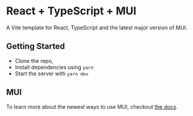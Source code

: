 # React + TypeScript + MUI

A Vite template for React, TypeScript and the latest major version of MUI.

## Getting Started

- Clone the repo,
- Install dependencies using `yarn`
- Start the server with `yarn dev`

## MUI

To learn more about the newest ways to use MUI, checkout [the docs](https://mui.com/getting-started/usage/).

